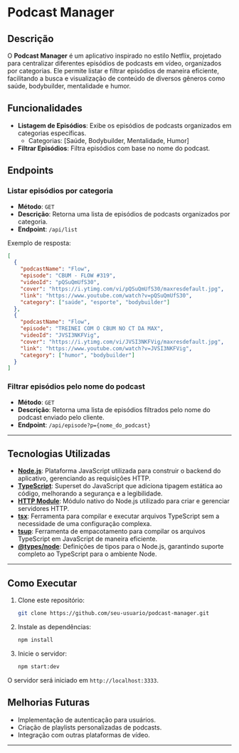# Podcast Manager

## Descrição

O **Podcast Manager** é um aplicativo inspirado no estilo Netflix, projetado para centralizar diferentes episódios de podcasts em vídeo, organizados por categorias. Ele permite listar e filtrar episódios de maneira eficiente, facilitando a busca e visualização de conteúdo de diversos gêneros como saúde, bodybuilder, mentalidade e humor.

## Funcionalidades

- **Listagem de Episódios**: Exibe os episódios de podcasts organizados em categorias específicas.
  - Categorias: [Saúde, Bodybuilder, Mentalidade, Humor]
- **Filtrar Episódios**: Filtra episódios com base no nome do podcast.

## Endpoints

### **Listar episódios por categoria**
- **Método**: `GET`
- **Descrição**: Retorna uma lista de episódios de podcasts organizados por categoria.
- **Endpoint**: `/api/list`
  
Exemplo de resposta:

```json
[
  {
    "podcastName": "Flow",
    "episode": "CBUM - FLOW #319",
    "videoId": "pQSuQmUfS30",
    "cover": "https://i.ytimg.com/vi/pQSuQmUfS30/maxresdefault.jpg",
    "link": "https://www.youtube.com/watch?v=pQSuQmUfS30",
    "category": ["saúde", "esporte", "bodybuilder"]
  },
  {
    "podcastName": "Flow",
    "episode": "TREINEI COM O CBUM NO CT DA MAX",
    "videoId": "JVSI3NKFVig",
    "cover": "https://i.ytimg.com/vi/JVSI3NKFVig/maxresdefault.jpg",
    "link": "https://www.youtube.com/watch?v=JVSI3NKFVig",
    "category": ["humor", "bodybuilder"]
  }
]
```

### **Filtrar episódios pelo nome do podcast**
- **Método**: `GET`
- **Descrição**: Retorna uma lista de episódios filtrados pelo nome do podcast enviado pelo cliente.
- **Endpoint**: `/api/episode?p={nome_do_podcast}`

---

## Tecnologias Utilizadas

- **[Node.js](https://nodejs.org/)**: Plataforma JavaScript utilizada para construir o backend do aplicativo, gerenciando as requisições HTTP.
- **[TypeScript](https://www.typescriptlang.org/)**: Superset do JavaScript que adiciona tipagem estática ao código, melhorando a segurança e a legibilidade.
- **[HTTP Module](https://nodejs.org/api/http.html)**: Módulo nativo do Node.js utilizado para criar e gerenciar servidores HTTP.
- **[tsx](https://github.com/esbuild-kit/tsx)**: Ferramenta para compilar e executar arquivos TypeScript sem a necessidade de uma configuração complexa.
- **[tsup](https://tsup.egoist.dev/)**: Ferramenta de empacotamento para compilar os arquivos TypeScript em JavaScript de maneira eficiente.
- **[@types/node](https://www.npmjs.com/package/@types/node)**: Definições de tipos para o Node.js, garantindo suporte completo ao TypeScript para o ambiente Node.

---

## Como Executar

1. Clone este repositório:
   ```bash
   git clone https://github.com/seu-usuario/podcast-manager.git
   ```

2. Instale as dependências:
   ```bash
   npm install
   ```

3. Inicie o servidor:
   ```bash
   npm start:dev
   ```

O servidor será iniciado em `http://localhost:3333`.

## Melhorias Futuras

- Implementação de autenticação para usuários.
- Criação de playlists personalizadas de podcasts.
- Integração com outras plataformas de vídeo.

---